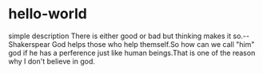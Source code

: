 # hello-world
simple description
There is either good or bad but thinking makes it so.--Shakerspear
God helps those who help themself.So how can we call "him" god if he has a perference just like human beings.That is one of the reason why I don't believe in god.
